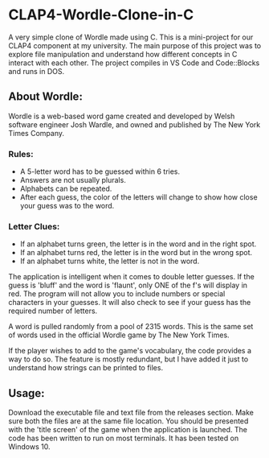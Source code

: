 # CLAP4-Wordle-Clone-in-C
A very simple clone of Wordle made using C. This is a mini-project for our CLAP4 component at my university. The main purpose of this project was to explore file manipulation and understand how different concepts in C interact with each other. 
The project compiles in VS Code and Code::Blocks and runs in DOS.

## About Wordle:
Wordle is a web-based word game created and developed by Welsh software engineer Josh Wardle, and owned and published by The New York Times Company.

### Rules:
 - A 5-letter word has to be guessed within 6 tries.
 - Answers are not usually plurals.
 - Alphabets can be repeated.
 - After each guess, the color of the letters will change to show how close your guess was to the word.
 
 ### Letter Clues:
  - If an alphabet turns green, the letter is in the word and in the right spot.
  - If an alphabet turns red, the letter is in the word but in the wrong spot.
  - If an alphabet turns white, the letter is not in the word.

The application is intelligent when it comes to double letter guesses. If the guess is 'bluff' and the word is 'flaunt', only ONE of the f's will display in red. 
The program will not allow you to include numbers or special characters in your guesses. It will also check to see if your guess has the required number of letters.

A word is pulled randomly from a pool of 2315 words. This is the same set of words used in the official Wordle game by The New York Times.

If the player wishes to add to the game's vocabulary, the code provides a way to do so. The feature is mostly redundant, but I have added it just to understand how strings can be printed to files.

## Usage:
Download the executable file and text file from the releases section. Make sure both the files are at the same file location.
You should be presented with the 'title screen' of the game when the application is launched.
The code has been written to run on most terminals. It has been tested on Windows 10.
